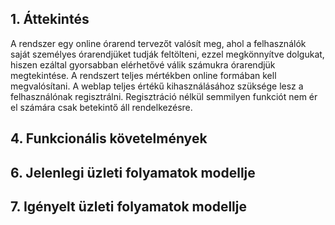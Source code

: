## 1. Áttekintés

A rendszer egy online órarend tervezőt valósít meg, ahol a felhasználók saját személyes órarendjüket tudják feltölteni, ezzel megkönnyítve dolgukat, hiszen ezáltal gyorsabban elérhetővé válik számukra órarendjük megtekintése. 
A rendszert teljes mértékben online formában kell megvalósítani. 
A weblap teljes értékű kihasználásához szüksége lesz a felhasználónak regisztrálni. 
Regisztráció nélkül semmilyen funkciót nem ér el számára csak betekintő áll rendelkezésre.

## 4. Funkcionális követelmények
## 6. Jelenlegi üzleti folyamatok modellje
## 7. Igényelt üzleti folyamatok modellje